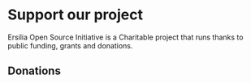 # Support our project

Ersilia Open Source Initiative is a Charitable project that runs thanks to public funding, grants and donations.

## Donations

